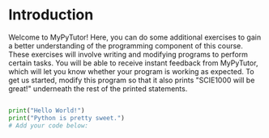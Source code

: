 # Introduction
Welcome to MyPyTutor! Here, you can do some additional exercises to gain a better understanding of the programming component of this course. These exercises will involve writing and modifying programs to perform certain tasks. You will be able to receive instant feedback from MyPyTutor, which will let you know whether your program is working as expected.
To get us started, modify this program so that it also prints "SCIE1000 will be great!" underneath the rest of the printed statements.

```python

print("Hello World!")
print("Python is pretty sweet.")
# Add your code below:

```
